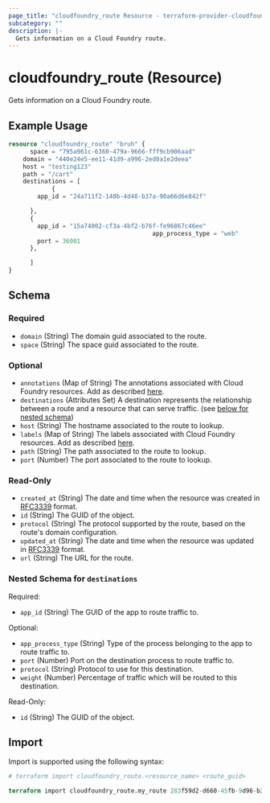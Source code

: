```yaml
---
page_title: "cloudfoundry_route Resource - terraform-provider-cloudfoundry"
subcategory: ""
description: |-
  Gets information on a Cloud Foundry route.
---
```


# cloudfoundry_route (Resource)

Gets information on a Cloud Foundry route.

## Example Usage

```terraform
resource "cloudfoundry_route" "bruh" {
      space = "795a961c-6360-479a-9666-fff9cb906aad"
    domain = "440e24e5-ee11-41d9-a996-2ed0a1e2deea"
    host = "testing123"
    path = "/cart"
    destinations = [
            {
        app_id = "24a711f2-148b-4d48-b37a-90a66d6e842f"

      },
      {
        app_id = "15a74002-cf3a-4bf2-b76f-fe96867c46ee"
                                        app_process_type = "web"
        port = 36001 
      },

      ]
}
```

<!-- schema generated by tfplugindocs -->
## Schema

### Required

- `domain` (String) The domain guid associated to the route.
- `space` (String) The space guid associated to the route.

### Optional

- `annotations` (Map of String) The annotations associated with Cloud Foundry resources. Add as described [here](https://docs.cloudfoundry.org/adminguide/metadata.html#-view-metadata-for-an-object).
- `destinations` (Attributes Set) A destination represents the relationship between a route and a resource that can serve traffic. (see [below for nested schema](#nestedatt--destinations))
- `host` (String) The hostname associated to the route to lookup.
- `labels` (Map of String) The labels associated with Cloud Foundry resources. Add as described [here](https://docs.cloudfoundry.org/adminguide/metadata.html#-view-metadata-for-an-object).
- `path` (String) The path associated to the route to lookup.
- `port` (Number) The port associated to the route to lookup.

### Read-Only

- `created_at` (String) The date and time when the resource was created in [RFC3339](https://www.ietf.org/rfc/rfc3339.txt) format.
- `id` (String) The GUID of the object.
- `protocol` (String) The protocol supported by the route, based on the route's domain configuration.
- `updated_at` (String) The date and time when the resource was updated in [RFC3339](https://www.ietf.org/rfc/rfc3339.txt) format.
- `url` (String) The URL for the route.

<a id="nestedatt--destinations"></a>
### Nested Schema for `destinations`

Required:

- `app_id` (String) The GUID of the app to route traffic to.

Optional:

- `app_process_type` (String) Type of the process belonging to the app to route traffic to.
- `port` (Number) Port on the destination process to route traffic to.
- `protocol` (String) Protocol to use for this destination.
- `weight` (Number) Percentage of traffic which will be routed to this destination.

Read-Only:

- `id` (String) The GUID of the object.

## Import

Import is supported using the following syntax:

```terraform
# terraform import cloudfoundry_route.<resource_name> <route_guid>

terraform import cloudfoundry_route.my_route 283f59d2-d660-45fb-9d96-b3e1aa92cfc7
```